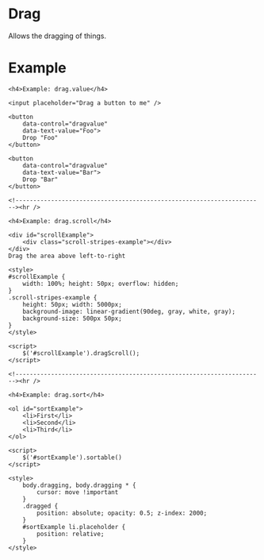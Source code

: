 # Drag

Allows the dragging of things.

# Example

    <h4>Example: drag.value</h4>

    <input placeholder="Drag a button to me" />

    <button
        data-control="dragvalue"
        data-text-value="Foo">
        Drop "Foo"
    </button>

    <button
        data-control="dragvalue"
        data-text-value="Bar">
        Drop "Bar"
    </button>

    <!----------------------------------------------------------------------><hr />

    <h4>Example: drag.scroll</h4>

    <div id="scrollExample">
        <div class="scroll-stripes-example"></div>
    </div>
    Drag the area above left-to-right

    <style>
    #scrollExample {
        width: 100%; height: 50px; overflow: hidden;
    }
    .scroll-stripes-example {
        height: 50px; width: 5000px;
        background-image: linear-gradient(90deg, gray, white, gray);
        background-size: 500px 50px;
    }
    </style>

    <script>
        $('#scrollExample').dragScroll();
    </script>

    <!----------------------------------------------------------------------><hr />

    <h4>Example: drag.sort</h4>

    <ol id="sortExample">
        <li>First</li>
        <li>Second</li>
        <li>Third</li>
    </ol>

    <script>
        $('#sortExample').sortable()
    </script>

    <style>
        body.dragging, body.dragging * {
            cursor: move !important
        }
        .dragged {
            position: absolute; opacity: 0.5; z-index: 2000;
        }
        #sortExample li.placeholder {
            position: relative;
        }
    </style>